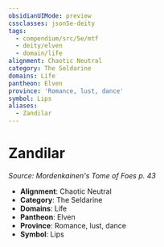 ```yaml
---
obsidianUIMode: preview
cssclasses: json5e-deity
tags:
  - compendium/src/5e/mtf
  - deity/elven
  - domain/life
alignment: Chaotic Neutral
category: The Seldarine
domains: Life
pantheon: Elven
province: 'Romance, lust, dance'
symbol: Lips
aliases:
  - Zandilar
---
```

# Zandilar
*Source: Mordenkainen's Tome of Foes p. 43* 

- **Alignment**: Chaotic Neutral
- **Category**: The Seldarine
- **Domains**: Life
- **Pantheon**: Elven
- **Province**: Romance, lust, dance
- **Symbol**: Lips
